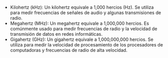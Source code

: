 - Kilohertz (kHz): Un kilohertz equivale a 1,000 hercios (Hz). Se utiliza para medir frecuencias de señales de audio y algunas transmisiones de radio.
- Megahertz (MHz): Un megahertz equivale a 1,000,000 hercios. Es comúnmente usado para medir frecuencias de radio y la velocidad de transmisión de datos en redes informáticas.
- Gigahertz (GHz): Un gigahertz equivale a 1,000,000,000 hercios. Se utiliza para medir la velocidad de procesamiento de los procesadores de computadoras y frecuencias de radio de alta velocidad.